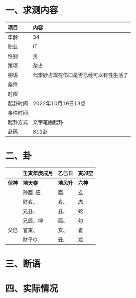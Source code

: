 # 一、求测内容
|项目|内容|
|:-|:-|
|年龄|34|
|职业|IT|
|性别|男|
|策项|杂占|
|钥语|代李妙占现在伤口是否已经可以有性生活了|
|条件||
|时限||
|起卦时间|2022年10月19日13点|
|事件时间||
|起卦方式|文字笔画起卦|
|卦码|811卦|

# 二、卦
||壬寅年庚戌月|乙巳日|寅卯空|
|:-|:-|:-|:-|
|**伏神**|**地天泰**|**地风升**|**六神**|
||孙酉..应|酉..|玄|
||财亥..|亥..|虎|
||兄丑..|丑..|蛇|
||兄辰、坤|酉、|勾|
|父巳|官寅、|亥、|雀|
||财子○|丑..|龙|


# 三、断语

# 四、实际情况
